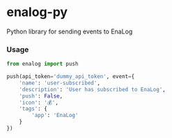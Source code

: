 # enalog-py

Python library for sending events to EnaLog

### Usage

```python
from enalog import push

push(api_token='dummy_api_token', event={
    'name': 'user-subscribed',
    'description': 'User has subscribed to EnaLog',
    'push': False,
    'icon': '💰',
    'tags': {
        'app': 'EnaLog'
    }
})
```